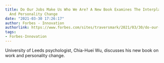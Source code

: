 ```yaml
---
title: Do Our Jobs Make Us Who We Are? A New Book Examines The Interplay Between Work
  And Personality Change
date: "2021-03-30 17:26:17"
author: Forbes - Innovation
authorlink: https://www.forbes.com/sites/traversmark/2021/03/30/do-our-jobs-make-us-who-we-are-a-new-book-examines-the-interplay-between-work-and-personality-change/
tags:
- Forbes-Innovation
---
```

University of Leeds psychologist, Chia-Huei Wu, discusses his new book on work and personality change.